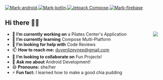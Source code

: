 <div style="display: inline_block">
   <a href="https://github.com/zeynep-duyenli">
  <img align="center" alt="Mark-android"  src="https://img.shields.io/badge/Android-3DDC84?style=for-the-badge&logo=android&logoColor=white">
  <img align="center" alt="Mark-kotlin" src="https://img.shields.io/badge/Kotlin-7F52FF?&style=for-the-badge&logo=kotlin&logoColor=white">
  <img align="center" alt="Jetpack Compose" src="https://img.shields.io/badge/Jetpack%20Compose-4285F4?style=for-the-badge&logo=jetpackcompose&logoColor=white">
  <img align="center" alt="Mark-firebase" src="https://img.shields.io/badge/firebase-F57C00?style=for-the-badge&logo=firebase&logoColor=white">
  </a>
</div>

## Hi there 🖖🏻
<img align="right" src="https://i.giphy.com/media/v1.Y2lkPTc5MGI3NjExZGdicmMzenM0MmNydWNreTF4Z3ZrbGZmeHVodGVoY2F5am1udDN5MCZlcD12MV9pbnRlcm5hbF9naWZfYnlfaWQmY3Q9Zw/10xnwAvwi4Wh8s/giphy-downsized.gif"/>


- 🔭 **I’m currently working on** a Pilates Center's Application
- 🌱 **I’m currently learning** Compose Multi-Platform
- 🤔 **I’m looking for help with** Code Reviews
- 📫 **How to reach me:** duyenlizeynep@gmail.com
- 👯 **I’m looking to collaborate on** Fun Projects!
- 💬 **Ask me about** Android Development!
- 😄 **Pronouns:** she/her
- ⚡ **Fun fact:** I learned how to make a good chia pudding
